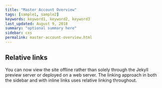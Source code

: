 ```yaml
---
title: "Master Account Overview"
tags: [sample1, sample2]
keywords: keyword1, keyword2, keyword3
last_updated: August 9, 2018
summary: "optional summary here"
sidebar: cxs
permalink: master-account-overview.html
---
```

## Relative links

You can now view the site offline rather than solely through the Jekyll preview server or deployed on a web server. The linking approach in both the sidebar and with inline links uses relative linking throughout.